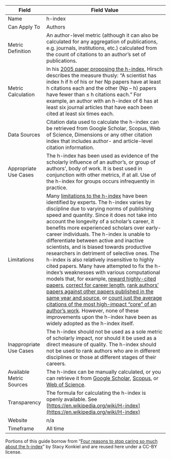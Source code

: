 | Field                         | Field Value |
|------------------------------|-------------------------------------------------|
| Name                          | h-index
| Can Apply To                  | Authors 
| Metric Definition             | An author-level metric (although it can also be calculated for any aggregation of publications, e.g. journals, institutions, etc.) calculated from the count of citations to an author’s set of publications.
| Metric Calculation            | In his [2005 paper proposing the h-index](http://www.pnas.org/content/102/46/16569.abstract), Hirsch describes the measure thusly: “A scientist has index h if h of his or her Np papers have at least h citations each and the other (Np – h) papers have fewer than ≤ h citations each.” For example, an author with an h-index of 6 has at least six journal articles that have each been cited at least six times each.
| Data Sources                  | Citation data used to calculate the h-index can be retrieved from Google Scholar, Scopus, Web of Science, Dimensions or any other citation index that includes author- and article-level citation information.
| Appropriate Use Cases         | The h-index has been used as evidence of the scholarly influence of an author’s, or group of authors’, body of work. It is best used in conjunction with other metrics, if at all. Use of the h-index for groups occurs infrequently in practice.
| Limitations                   | Many [limitations to the h-index](http://doi.org/10.1002/asi.20609) have been identified by experts. The h-index varies by discipline due to varying norms of publishing speed and quantity. Since it does not take into account the longevity of a scholar’s career, it benefits more experienced scholars over early-career individuals. The h-index is unable to differentiate between active and inactive scientists, and is biased towards productive researchers in detriment of selective ones. The h-index is also relatively insensitive to highly cited papers. Many have attempted to fix the h-index’s weaknesses with various computational models that, for example, [reward highly-cited papers](http://en.wikipedia.org/wiki/G-index), [correct for career length](http://blogs.plos.org/biologue/2012/10/19/why-i-love-the-h-index/), [rank authors’ papers against other papers published in the same year and source](http://www.researchgate.net/publication/228565700_Percentile_rank_and_author_superiority_indexes_for_evaluating_individual_journal_articles_and_the_author%27s_overall_citation_performance/file/9c960514b234c1e9fb.pdf), or [count just the average citations of the most high-impact “core” of an author’s work](http://www.researchgate.net/publication/227606297_Are_there_better_indices_for_evaluation_purposes_than_the_h_index_A_comparison_of_nine_different_variants_of_the_h_index_using_data_from_biomedicine/file/9c9605285b46881dab.pdf). However, none of these improvements upon the h-index have been as widely adopted as the h-index itself.
| Inappropriate Use Cases       | The h-index should not be used as a sole metric of scholarly impact, nor should it be used as a direct measure of quality. The h-index should not be used to rank authors who are in different disciplines or those at different stages of their careers.
| Available Metric Sources      | The h-index can be manually calculated, or you can retrieve it from [Google Scholar](http://scholar.google.com/), [Scopus](https://www.elsevier.com/solutions/scopus), or [Web of Science](https://webofknowledge.com/).
| Transparency                  | The formula for calculating the h-index is openly available. See [https://en.wikipedia.org/wiki/H-index](https://en.wikipedia.org/wiki/H-index)
| Website                       | n/a
| Timeframe                     | All time

Portions of this guide borrow from “[Four reasons to stop caring so much about the h-index](http://blogs.lse.ac.uk/impactofsocialsciences/2014/03/31/four-reasons-to-stop-caring-so-much-about-the-h-index/)” by Stacy Konkiel and are reused here under a CC-BY license.
